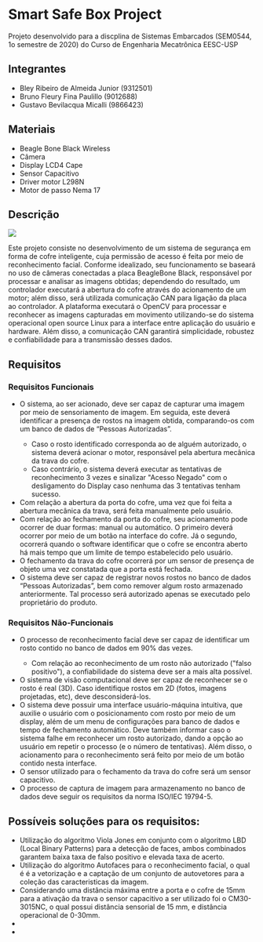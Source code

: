 # Smart Safe Box Project
Projeto desenvolvido para a discplina de Sistemas Embarcados (SEM0544, 1o semestre de 2020) do Curso de Engenharia Mecatrônica EESC-USP

<h2> Integrantes </h2>
<p><ul>
    
  <li>Bley Ribeiro de Almeida Junior (9312501)</li>
  <li>Bruno Fleury Fina Paulillo (9012688)</li>
  <li>Gustavo Bevilacqua Micalli (9866423)
</li>
</ul></p>

<h2> Materiais </h2>
<p><ul>
    
  <li>Beagle Bone Black Wireless</li>
  <li>Câmera </li>
  <li>Display LCD4 Cape
  <li>Sensor Capacitivo
  <li>Driver motor L298N 
  <li>Motor de passo Nema 17
</li>
</ul></p>



<h2> Descrição </h2>
<img src="https://user-images.githubusercontent.com/64747785/82112787-cbaebf80-9726-11ea-87b2-587ccfb65b05.jpg">
<p> Este projeto consiste no desenvolvimento de um sistema de segurança em forma de cofre inteligente, cuja permissão de acesso é feita por meio de reconhecimento facial. Conforme idealizado, seu funcionamento se baseará no uso de câmeras conectadas a placa BeagleBone Black, responsável por processar e analisar as imagens obtidas; dependendo do resultado, um controlador executará a abertura do cofre através do acionamento de um motor; além disso, será utilizada comunicação CAN para ligação da placa ao controlador. A plataforma executará o OpenCV para processar e reconhecer as imagens capturadas em movimento utilizando-se do sistema operacional open source Linux para a interface entre aplicação do usuário e hardware. Além disso, a comunicação CAN garantirá simplicidade, robustez e confiabilidade para a transmissão desses dados. </p>

<h2> Requisitos </h2>

<h3> Requisitos Funcionais </h3>
<p><ul>
    <li>O sistema, ao ser acionado, deve ser capaz de capturar uma imagem por meio de sensoriamento de imagem. Em seguida, este deverá identificar a presença de rostos na imagem obtida, comparando-os com um banco de dados de “Pessoas Autorizadas”.</li><ul>
             <li>Caso o rosto identificado corresponda ao de alguém autorizado, o sistema deverá acionar o motor, responsável pela abertura mecânica da trava do cofre.</li>
             <li>Caso contrário, o sistema deverá executar as tentativas de reconhecimento 3 vezes e sinalizar "Acesso Negado" com o desligamento do Display caso nenhuma das 3 tentativas tenham sucesso.
    </li>
  </ul>
  <li>Com relação a abertura da porta do cofre, uma vez que foi feita a abertura mecânica da trava, será feita manualmente pelo usuário.
  <li>Com relação ao fechamento da porta do cofre, seu acionamento pode ocorrer de duar formas: manual ou automático. O primeiro deverá ocorrer por meio de um botão na interface do cofre. Já o segundo, ocorrerá quando o software identificar que o cofre se encontra aberto há mais tempo que um limite de tempo estabelecido pelo usuário. </li>
  <li>O fechamento da trava do cofre ocorrerá por um sensor de presença de objeto uma vez constatada que a porta está fechada.
  <li>O sistema deve ser capaz de registrar novos rostos no banco de dados “Pessoas Autorizadas”, bem como remover algum rosto armazenado anteriormente. Tal processo será autorizado apenas se executado pelo proprietário do produto.</li>
</ul></p>

<h3> Requisitos Não-Funcionais </h3>
<p><ul>
    <li>O processo de reconhecimento facial deve ser capaz de identificar um rosto contido no banco de dados em 90% das vezes.</li><ul>
             <li>Com relação ao reconhecimento de um rosto não autorizado ("falso positivo"), a confiabilidade do sistema deve ser a mais alta possível.</li>
  </ul>
  <li>O sistema de visão computacional deve ser capaz de reconhecer se o rosto é real (3D). Caso identifique rostos em 2D (fotos, imagens projetadas, etc), deve desconsiderá-los.</li>
  <li>O sistema deve possuir uma interface usuário-máquina intuitiva, que auxilie o usuário com o posicionamento com rosto por meio de um display, além de um menu de configurações para banco de dados e tempo de fechamento automático. Deve também informar caso o sistema falhe em reconhecer um rosto autorizado, dando a opção ao usuário em repetir o processo (e o número de tentativas). Além disso, o acionamento para o reconhecimento será feito por meio de um botão contido nesta interface.</li>
  <li>O sensor utilizado para o fechamento da trava do cofre será um sensor capacitivo.
  <li>O processo de captura de imagem para armazenamento no banco de dados deve seguir os requisitos da norma ISO/IEC 19794-5.
</li>
</ul></p>



<h2> Possíveis soluções para os requisitos: </h2>
<p><ul>
    
  <li>Utilização do algoritmo Viola Jones em conjunto com o algoritmo LBD (Local Binary Patterns) para a detecção de faces, ambos combinados garantem baixa taxa de falso positivo e elevada taxa de acerto.</li>
  <li>Utilização do algoritmo Autofaces para o reconhecimento facial, o qual é é a vetorização e a captação de um conjunto de autovetores para a coleção das caracteristicas da imagem. </li>
  <li>Considerando uma distância máxima entre a porta e o cofre de 15mm para a ativação da trava o sensor capacitivo a ser utilizado foi o CM30-3015NC, o qual possui distância sensorial de 15 mm, e distância operacional de 0-30mm.
  <li> 
  <li>
</li>
</ul></p>
